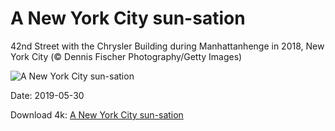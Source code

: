 # A New York City sun-sation

42nd Street with the Chrysler Building during Manhattanhenge in 2018, New York City (© Dennis Fischer Photography/Getty Images)

![A New York City sun-sation](https://bing.com/th?id=OHR.Manhattanhenge_EN-US4126401007_UHD.jpg&rf=LaDigue_UHD.jpg&pid=hp&w=1024&h=576)

Date: 2019-05-30

Download 4k: [A New York City sun-sation](https://bing.com/th?id=OHR.Manhattanhenge_EN-US4126401007_UHD.jpg&rf=LaDigue_UHD.jpg&pid=hp&w=3840&h=2160)

